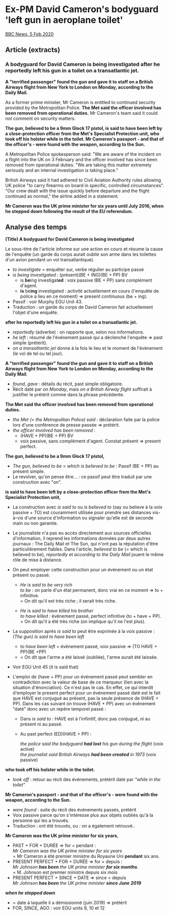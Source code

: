 # Ex-PM David Cameron's bodyguard 'left gun in aeroplane toilet'

[BBC News, 5 Feb 2020](https://www.bbc.com/news/uk-51383104)

## Article (extracts)

### A bodyguard for David Cameron is being investigated after he reportedly left his gun in a toilet on a transatlantic jet.

**A "terrified passenger" found the gun and gave it to staff on a British Airways flight from New York to London on Monday, according to the Daily Mail.**

As a former prime minister, Mr Cameron is entitled to continued security provided by the Metropolitan Police. **The Met said the officer involved has been removed from operational duties.** Mr Cameron's team said it could not comment on security matters.

**The gun, believed to be a 9mm Glock 17 pistol, is said to have been left by a close-protection officer from the Met's Specialist Protection unit, who took off his holster while in the toilet. Mr Cameron's passport - and that of the officer's - were found with the weapon, according to the Sun.**

A Metropolitan Police spokesperson said: "We are aware of the incident on a flight into the UK on 3 February and the officer involved has since been removed from operational duties. "We are taking this matter extremely seriously and an internal investigation is taking place."

British Airways said it had adhered to Civil Aviation Authority rules allowing UK police "to carry firearms on board in specific, controlled circumstances". "Our crew dealt with the issue quickly before departure and the flight continued as normal," the airline added in a statement.

**Mr Cameron was the UK prime minister for six years until July 2016, when he stepped down following the result of the EU referendum.**

## Analyse des temps

**(Title) A bodyguard for David Cameron is being investigated**

Le sous-titre de l'article informe sur une action en cours  et résume la cause de l'enquête (un garde du corps aurait oublié son arme dans les toilettes d'un avion pendant un vol transatlantique).

* *to investigate* =  enquêter sur, verbe régulier au participe passé
* *is being investigated* : (présent)(BE + ING)(BE + PP) BV
  * is **be**ing investigat**ed** :  voix passive (BE + PP) sans complément d'agent.
  * **is** be**ing** investigated : activité actuellement en cours (l'enquête de police a lieu en ce moment) => present continuous (be + ing). 
* Passif : voir Murphy EGU Unit 43.
* Traduction : un garde du corps de David Cameron fait actuellement l'objet d'une enquête.

**after he reportedly left his gun in a toilet on a transatlantic jet.**

* *reportedly* (adverbe) : on rapporte que, selon nos informations.
* *he left* : résumé de l'événement passé qui a déclenché l'enquête => past simple (prétérit). 
* *on a transatlantic jet* donne à la fois le lieu et le moment de l'événement (le vol de tel ou tel jour).

**A "terrified passenger" found the gun and gave it to staff on a British Airways flight from New York to London on Monday, according to the Daily Mail**.

* *found, gave*  : détails du récit, past simple obligatoire.
* Récit daté par *on Monday*, mais *on a British Airway flight* suffirait à justifier le prétérit comme dans la phrase précédente.

**The Met said the officer involved has been removed from operational duties.**

* *the Met (= the Metropolitan Police) said :* déclaration faite par la police lors d'une conférence de presse passée => prétérit.
* *the officer involved has been removed* :   
  * (HAVE + PP)(BE + PP) BV
  * voix passive, sans complément d'agent. Constat présent => present perfect.

**The gun, believed to be a 9mm Glock 17 pistol,**

* *The gun, believed to be* = *which is believed to be* : Passif (BE + PP) au présent simple.
* Le revolver, qu'on pense être… : ce passif peut être traduit par une construction avec "on".

**is said to have been left by a close-protection officer from the Met's Specialist Protection unit,**

* La construction avec *is said to* ou *is believed to* (say ou believe à la voix passive + TO) est couramment utilisée pour prendre ses distances vis-à-vis d'une source d'information ou signaler qu'elle est de seconde main ou non garantie.

* Le journaliste n'a pas eu accès directement aux sources officielles d'information, il reprend les informations données par deux autres journaux : The Daily Mail et The Sun, qui n'ont pas la réputation d'être particulièrement fiables.  Dans l'article, *believed to be*  (= which is believed to be), *reportedly* et *according to the Daily Mail* jouent le même rôle de mise à distance. 

* On peut employer cette construction pour un événement ou un état présent ou passé. 
  * *He is said to be very rich*  
    *to be* : on parle d'un état permanent, donc vrai en ce moment => to + infinitive.  
    = On dit qu'il est très riche ; il serait très riche.
  
  * *He is said to have killed his brother*  
    *to have killed :*  événement passé, perfect infinitive (to + have + PP).  
    = On dit qu'il a été très riche (on implique qu'il ne l'est plus).
  
* La supposition après *is said to* peut être exprimée à la voix passive :  *(The gun) is said to have been left*  

  * *to have been left*  =  événement passé, voix passive => (TO HAVE + PP)(BE +PP)
  * = On dit que l'arme a été laissé (oubliée), l'arme aurait été laissée.

* Voir EGU Unit 45 (it is said that)

* L'emploi de (have + PP) pour un événement passé peut sembler en contradiction avec la valeur de base de ce marqueur (lien avec la situation d'énonciation). Ce n'est pas le cas. En effet, ce qui interdit d'employer le present perfect pour un événement passé daté est le fait que HAVE est conjugué au présent, pas la seule présence de (HAVE + PP). Dans les cas suivant on trouve (HAVE + PP) avec un événement "daté" donc avec un repère temporel passé :

  * Dans *is said to* : HAVE est à l'infinitif, donc pas conjugué, ni au présent ni au passé.

  * Au past perfect (ED)(HAVE + PP)  :  

    *the police said the bodyguard **had lost** his gun during the flight* (voix active)  
    *the journalist said British Airways **had been created** in 1973* (voix passive)

**who took off his holster while in the toilet.**

* *took off* : retour au récit des événements, prétérit daté par *"while in the toilet"*

**Mr Cameron's passport - and that of the officer's - were found with the weapon, according to the Sun.**

* *were found* : suite du récit des événements passés, prétérit
* Voix passive parce qu'on s'intéresse plus aux objets oubliés qu'à la personne qui les a trouvés.
* Traduction : ont été trouvés, ou : on a également retrouvé..

**Mr Cameron was the UK prime minister for six years**,

* PAST + FOR + DURÉE => for = pendant :   
  *Mr Cameron was the UK prime minister for six years*  
  = Mr Cameron a été premier ministre du Royaune Uni **pendant** six ans.
* PRESENT PERFECT + FOR + DURÉE => for = depuis :   
  *Mr Johnson **has been** the UK prime minister **for six months**.*  
  = M. Johnson est premier ministre depuis six mois
*  PRESENT PERFECT + SINCE + DATE => since = depuis  
  *Mr Johnson **has been** the UK prime minister **since June 2019***  

***when he stepped down***   

* = date à laquelle il a démissionné (juin 2019) => prétérit
* FOR, SINCE, AGO : voir EGU units 9, 10 et 12